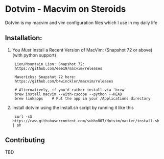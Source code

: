 Dotvim - Macvim on Steroids
=====================================================

Dotvim is my macvim and vim configuration files which I use in my daily life

Installation:
-------------

1. You *Must* Install a Recent Version of MacVim: (Snapshot 72 or above) (with python support)

        Lion/Mountain Lion: Snapshot 72:
        https://github.com/eee19/macvim/releases

        Mavericks: Snapshot 72 here:
        https://github.com/b4winckler/macvim/releases

        # Alternatively, if you'd rather install via `brew`
        brew install macvim --with-cscope --python --HEAD
        brew linkapps    # Put the app in your /Applications directory

2. Install dotvim using the install.sh script by running it like this

		curl -sS https://raw.githubusercontent.com/subho007/dotvim/master/install.sh | sh

Contributing
------------

TBD

